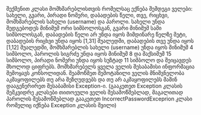 შექმენით კლასი მომხმარებლისთვის რომელსაც ექნება შემდეგი ველები: სახელი, გვარი, პირადი
ნომერი, დაბადების წელი, თვე, რიცხვი, მომხმარებლის სახელი (username) და პაროლი. სახელი უნდა
შედგებოდეს მინიმუმ ორი სიმბოლოსგან, გვარი მინიმუმ სამი სიმბოლოსგან, დაბადების წელი არ
უნდა იყოს მიმდინარე წელზე მეტი, დაბადების რიცხვი უნდა იყოს [1,31] შუალედში, დაბადების თვე
უნდა იყოს [1,12] შუალედში, მომხმარებლის სახელი (username) უნდა იყოს მინიმუმ 4 სიმბოლო,
პაროლის სიგრძე უნდა იყოს მინიმუმ 8 და მაქსიმუმ 15 სიმბოლო, პირადი ნომერი უნდა იყოს სუზტად
11 სიმბოლო და შეიცავდეს მხოლოდ ციფრებს. მომხმარებელს ყველა ველის შესაბამისი ინფორმაცია
შემოყავს კონსოლიდან. შეამოწმეთ შემოტანილი ველის მნიშვნელობა აკმაყოფილებს თუ არა
შეზღუდვებს და თუ არ აკმაყოფილებს მაშინ დააგენერირეთ შესაბამისი Exception-ი. (გააკეთეთ
Exception კლასის მემკვიდრე კლასები თითოეული ველის შესამოწმებლად, მაგალითად პაროლის
შესამოწმებლად გააკეთეთ IncorrectPasswordExceprion კლასი რომელიც იქნება Exception კლასის
შვილი)
